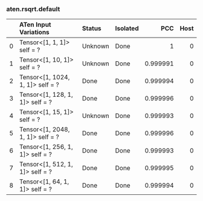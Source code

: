 ### aten.rsqrt.default
|    | ATen Input Variations            | Status   | Isolated   |      PCC |   Host |
|---:|:---------------------------------|:---------|:-----------|---------:|-------:|
|  0 | Tensor<[1, 1, 1]> self = ?       | Unknown  | Done       | 1        |      0 |
|  1 | Tensor<[1, 10, 1]> self = ?      | Unknown  | Done       | 0.999991 |      0 |
|  2 | Tensor<[1, 1024, 1, 1]> self = ? | Done     | Done       | 0.999994 |      0 |
|  3 | Tensor<[1, 128, 1, 1]> self = ?  | Done     | Done       | 0.999996 |      0 |
|  4 | Tensor<[1, 15, 1]> self = ?      | Unknown  | Done       | 0.999993 |      0 |
|  5 | Tensor<[1, 2048, 1, 1]> self = ? | Done     | Done       | 0.999996 |      0 |
|  6 | Tensor<[1, 256, 1, 1]> self = ?  | Done     | Done       | 0.999993 |      0 |
|  7 | Tensor<[1, 512, 1, 1]> self = ?  | Done     | Done       | 0.999995 |      0 |
|  8 | Tensor<[1, 64, 1, 1]> self = ?   | Done     | Done       | 0.999994 |      0 |

